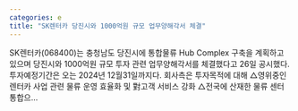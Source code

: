 ```yaml
---
categories: e
title: "SK렌터카 당진시와 1000억원 규모 업무양해각서 체결"
---
```

 SK렌터카(068400)는 충청남도 당진시에 통합물류 Hub Complex 구축을 계획하고 있으며 당진시와 1000억원 규모 투자 관련 업무양해각서를 체결했다고 26일 공시했다. 투자예정기간은 오는 2024년 12월31일까지다. 회사측은 투자목적에 대해 △영위중인 렌터카 사업 관련 물류 운영 효율화 및 對고객 서비스 강화 △전국에 산재한 물류 센터 통합으...